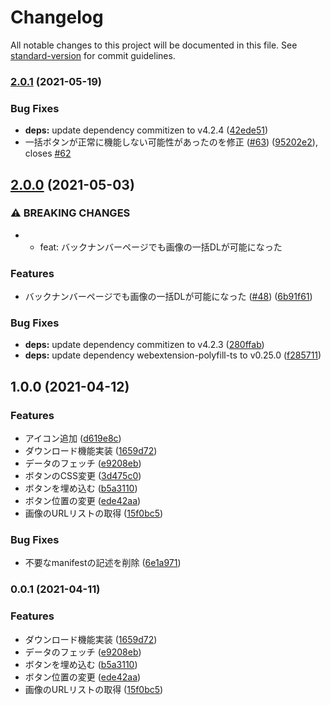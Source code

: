 # Changelog

All notable changes to this project will be documented in this file. See [standard-version](https://github.com/conventional-changelog/standard-version) for commit guidelines.

### [2.0.1](https://www.github.com/mnao305/fantia-dl-tool/compare/v2.0.0...v2.0.1) (2021-05-19)


### Bug Fixes

* **deps:** update dependency commitizen to v4.2.4 ([42ede51](https://www.github.com/mnao305/fantia-dl-tool/commit/42ede5149e89b8c4666d17b8d69117f30ee77cf0))
* 一括ボタンが正常に機能しない可能性があったのを修正 ([#63](https://www.github.com/mnao305/fantia-dl-tool/issues/63)) ([95202e2](https://www.github.com/mnao305/fantia-dl-tool/commit/95202e2087cf7904b28287106d874eb0780f1c1c)), closes [#62](https://www.github.com/mnao305/fantia-dl-tool/issues/62)

## [2.0.0](https://www.github.com/mnao305/fantia-dl-tool/compare/v1.0.0...v2.0.0) (2021-05-03)


### ⚠ BREAKING CHANGES

* * feat: バックナンバーページでも画像の一括DLが可能になった

### Features

* バックナンバーページでも画像の一括DLが可能になった ([#48](https://www.github.com/mnao305/fantia-dl-tool/issues/48)) ([6b91f61](https://www.github.com/mnao305/fantia-dl-tool/commit/6b91f61e63707629c21a4fd3dfbae8e7d0b00580))


### Bug Fixes

* **deps:** update dependency commitizen to v4.2.3 ([280ffab](https://www.github.com/mnao305/fantia-dl-tool/commit/280ffab122278f22f21a5db319463f4e81cfc48d))
* **deps:** update dependency webextension-polyfill-ts to v0.25.0 ([f285711](https://www.github.com/mnao305/fantia-dl-tool/commit/f285711e2ebbd705e407a05d6fee8d4cd3a1acc8))

## 1.0.0 (2021-04-12)

### Features

* アイコン追加 ([d619e8c](https://www.github.com/mnao305/fantia-dl-tool/commit/d619e8c83f7d7797af344715535e4a36e707cb7e))
* ダウンロード機能実装 ([1659d72](https://www.github.com/mnao305/fantia-dl-tool/commit/1659d72666d33a59e4508c1fd146b60a95949722))
* データのフェッチ ([e9208eb](https://www.github.com/mnao305/fantia-dl-tool/commit/e9208ebaa562b50eacd2ab5d477f9af35fe826a1))
* ボタンのCSS変更 ([3d475c0](https://www.github.com/mnao305/fantia-dl-tool/commit/3d475c028d1abd63acf007a825a1bf33a8001486))
* ボタンを埋め込む ([b5a3110](https://www.github.com/mnao305/fantia-dl-tool/commit/b5a3110f13ff145e717d87403117d6ad1b0e5168))
* ボタン位置の変更 ([ede42aa](https://www.github.com/mnao305/fantia-dl-tool/commit/ede42aa065517adbf8b0b89ba46449be7088c7b0))
* 画像のURLリストの取得 ([15f0bc5](https://www.github.com/mnao305/fantia-dl-tool/commit/15f0bc5a719397980846ccef9154030018b16925))

### Bug Fixes

* 不要なmanifestの記述を削除 ([6e1a971](https://www.github.com/mnao305/fantia-dl-tool/commit/6e1a971fd180ffcb2b268375d7f264b8e05bf98d))

### 0.0.1 (2021-04-11)

### Features

* ダウンロード機能実装 ([1659d72](https://github.com/mnao305/webextension-typescript-template/commit/1659d72666d33a59e4508c1fd146b60a95949722))
* データのフェッチ ([e9208eb](https://github.com/mnao305/webextension-typescript-template/commit/e9208ebaa562b50eacd2ab5d477f9af35fe826a1))
* ボタンを埋め込む ([b5a3110](https://github.com/mnao305/webextension-typescript-template/commit/b5a3110f13ff145e717d87403117d6ad1b0e5168))
* ボタン位置の変更 ([ede42aa](https://github.com/mnao305/webextension-typescript-template/commit/ede42aa065517adbf8b0b89ba46449be7088c7b0))
* 画像のURLリストの取得 ([15f0bc5](https://github.com/mnao305/webextension-typescript-template/commit/15f0bc5a719397980846ccef9154030018b16925))
